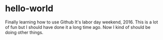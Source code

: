 # hello-world
Finally learning how to use Github
It's labor day weekend, 2016. This is a lot of fun but I should have done it a long time ago. Now I kind of should be doing other things.
